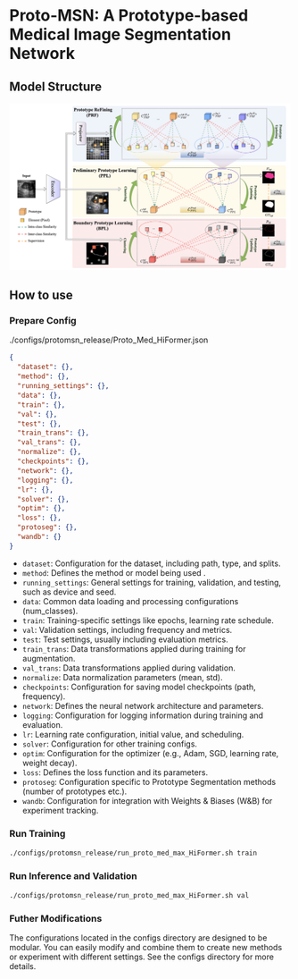 # Proto-MSN: A Prototype-based Medical Image Segmentation Network

## Model Structure

![](./imgs/main_structure.png)

## How to use

### Prepare Config

./configs/protomsn_release/Proto_Med_HiFormer.json

```json
{
  "dataset": {},
  "method": {},
  "running_settings": {},
  "data": {},
  "train": {},
  "val": {},
  "test": {},
  "train_trans": {},
  "val_trans": {},
  "normalize": {},
  "checkpoints": {},
  "network": {},
  "logging": {},
  "lr": {},
  "solver": {},
  "optim": {},
  "loss": {},
  "protoseg": {},
  "wandb": {}
}
```

- `dataset`: Configuration for the dataset, including path, type, and splits.
- `method`: Defines the method or model being used .
- `running_settings`: General settings for training, validation, and testing, such as device and seed.
- `data`: Common data loading and processing configurations (num_classes).
- `train`: Training-specific settings like epochs, learning rate schedule.
- `val`: Validation settings, including frequency and metrics.
- `test`: Test settings, usually including evaluation metrics.
- `train_trans`: Data transformations applied during training for augmentation.
- `val_trans`: Data transformations applied during validation.
- `normalize`: Data normalization parameters (mean, std).
- `checkpoints`: Configuration for saving model checkpoints (path, frequency).
- `network`: Defines the neural network architecture and parameters.
- `logging`: Configuration for logging information during training and evaluation.
- `lr`: Learning rate configuration, initial value, and scheduling.
- `solver`:  Configuration for other training configs.
- `optim`: Configuration for the optimizer (e.g., Adam, SGD, learning rate, weight decay).
- `loss`: Defines the loss function and its parameters.
- `protoseg`: Configuration specific to Prototype Segmentation methods (number of prototypes etc.).
- `wandb`: Configuration for integration with Weights & Biases (W&B) for experiment tracking.

### Run Training

```sh
./configs/protomsn_release/run_proto_med_max_HiFormer.sh train
```

### Run Inference and Validation

```sh
./configs/protomsn_release/run_proto_med_max_HiFormer.sh val
```

### Futher Modifications

The configurations located in the configs directory are designed to be modular. You can easily modify and combine them to create new methods or experiment with different settings. See the configs directory for more details.